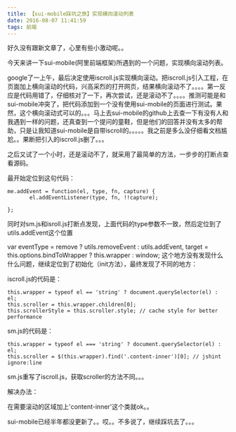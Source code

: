 ```yaml
---
title: 【sui-mobile踩坑之旅】实现横向滚动列表
date: 2016-08-07 11:41:59
tags: 前端
---
```

好久没有跟新文章了，心里有些小激动呢。。

今天来讲一下sui-mobile(阿里前端框架)所遇到的一个问题，实现横向滚动列表。

<!-- more -->

google了一上午，最后决定使用iscroll.js实现横向滚动。把iscroll.js引入工程，在页面加上横向滚动的代码，兴高采烈的打开网页，结果横向滚动不了。。。。第一反应是代码用错了，仔细核对了一下，再次尝试，还是滚动不了。。。。推测可能是和sui-mobile冲突了，把代码添加到一个没有使用sui-mobile的页面进行测试。果然，这个横向滚动式可以的。。。马上去sui-mobile的github上去查一下有没有人和我遇到一样的问题，还真查到一个提问的童鞋，但是他们的回答并没有太多的帮助，只是让我知道sui-mobile是自带iscroll的。。。。。我之前是多么没仔细看文档尴尬。。果断把引入的iscroll.js删了。。。

之后又试了一个小时，还是滚动不了，就采用了最简单的方法，一步步的打断点查看源码。

最开始定位到这句代码：

``` 
me.addEvent = function(el, type, fn, capture) {
       el.addEventListener(type, fn, !!capture);

};
``` 

同时对sm.js和isroll.js打断点发现，上面代码的type参数不一致，然后定位到了utils.addEvent这个位置

var eventType = remove ? utils.removeEvent : utils.addEvent,
                target = this.options.bindToWrapper ? this.wrapper : window;
这个地方没有发现什么什么问题，继续定位到了初始化（init方法），最终发现了不同的地方：

iscroll.js的代码是：

``` 
this.wrapper = typeof el == 'string' ? document.querySelector(el) : el;
this.scroller = this.wrapper.children[0];
this.scrollerStyle = this.scroller.style; // cache style for better performance
``` 

sm.js的代码是：

``` 
this.wrapper = typeof el === 'string' ? document.querySelector(el) : el;
this.scroller = $(this.wrapper).find('.content-inner')[0]; // jshint ignore:line
``` 

sm.js重写了iscroll.js，获取scroller的方法不同。。。


解决办法：

在需要滚动的区域加上'content-inner'这个类就ok。。



sui-mobile已经半年都没更新了。。哎。。不多说了，继续踩坑去了。。。
